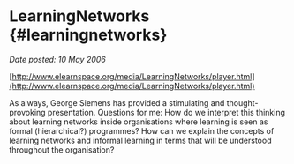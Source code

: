 # LearningNetworks {#learningnetworks}

_Date posted: 10 May 2006_

[http://www.elearnspace.org/media/LearningNetworks/player.html](http://www.elearnspace.org/media/LearningNetworks/player.html)

As always, George Siemens has provided a stimulating and thought-provoking presentation. Questions for me: How do we interpret this thinking about learning networks inside organisations where learning is seen as formal (hierarchical?) programmes? How can we explain the concepts of learning networks and informal learning in terms that will be understood throughout the organisation?